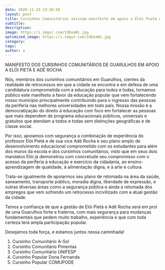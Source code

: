 ```yaml
---
date: 2020-11-23 13:26:58
layout: post
title: Cursinhos Comunitários assinam manifesto em apoio a Elói Pietá e Adê Rocha
subtitle: 
description: 
image: https://i.imgur.com/IdEeaNi.jpg
optimized_image: https://i.imgur.com/IdEeaNi.jpg
category: 
tags:
author: a
---
```


MANIFESTO DOS CURSINHOS COMUNITÁRIOS DE GUARULHOS EM APOIO A ELÓI PIETÁ E ADÊ ROCHA

Nós, membros dos cursinhos comunitários em Guarulhos, cientes da realidade de retrocessos em que a cidade se encontra e em defesa de uma candidatura comprometida com a educação para todos e todas,  tornamos público este manifesto a favor da educação popular que vem fortalecendo nosso município principalmente contribuindo para o ingresso das pessoas da periferia nas melhores universidades em todo país. Nossa missão é a democratização do direito à educação com foco em fortalecer as pessoas que mais dependem de programa educacionais públicos, universais e gratuitos que atendam a todos e todas sem distinções geográficas e de classe social.

Por isso, apoiamos com segurança a combinação de experiência do professor Elói Pietá e de sua vice Adê Rocha e seu plano amplo de desenvolvimento educacional comprometido com os estudantes para além dos muros da escola e dos cursinhos comunitários, visto que em seus dois mandatos Elói já demonstrou com concretude seu compromisso com o acesso da periferia à educação e exercício da cidadania, ao ensino-aprendizagem de qualidade, à alimentação digna, e à arte e cultura. 

Trata-se igualmente de apoiarmos seu plano de retomada na área da saúde, saneamento, transporte público, moradia digna, liberdade de expressão, e outras diversas áreas como a segurança pública e ainda a retomada dos empregos que vem sofrendo um retrocesso incivilizado com a atual gestão da cidade. 
             
Temos a confiança de que a gestão de Elói Pietá e Adê Rocha será em prol de uma Guarulhos forte e fraterna, com mais segurança para mudanças fundamentais que pedem muito trabalho, experiência e que com toda certeza terá ampla participação popular.

Desejamos toda força, e estamos juntos nessa caminhada!

1.	Cursinho Comunitário A-Sol
2.	Cursinho Comunitário Pimentas
3.	Cursinho Comunitário UNIFESP
4.	Cursinho Popular Dona Fernanda 
5.	Cursinho Popular COMUPODE
